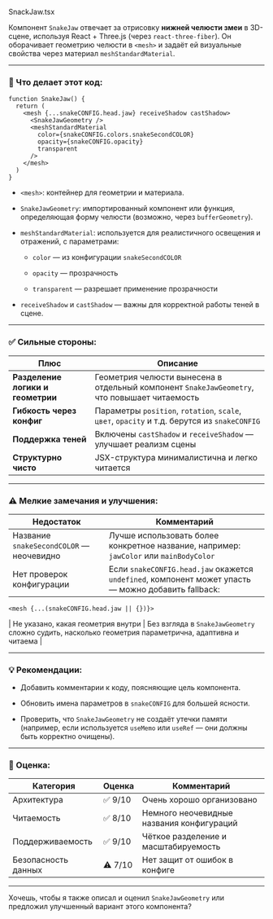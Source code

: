 SnackJaw.tsx

Компонент `SnakeJaw` отвечает за отрисовку **нижней челюсти змеи** в 3D-сцене, используя React + Three.js (через `react-three-fiber`). Он оборачивает геометрию челюсти в `<mesh>` и задаёт ей визуальные свойства через материал `meshStandardMaterial`.

---

### 📘 Что делает этот код:

```tsx
function SnakeJaw() {
  return (
    <mesh {...snakeCONFIG.head.jaw} receiveShadow castShadow>
      <SnakeJawGeometry />
      <meshStandardMaterial
        color={snakeCONFIG.colors.snakeSecondCOLOR}
        opacity={snakeCONFIG.opacity}
        transparent
      />
    </mesh>
  )
}
```

- `<mesh>`: контейнер для геометрии и материала.
    
- `SnakeJawGeometry`: импортированный компонент или функция, определяющая форму челюсти (возможно, через `bufferGeometry`).
    
- `meshStandardMaterial`: используется для реалистичного освещения и отражений, с параметрами:
    
    - `color` — из конфигурации `snakeSecondCOLOR`
        
    - `opacity` — прозрачность
        
    - `transparent` — разрешает применение прозрачности
        
- `receiveShadow` и `castShadow` — важны для корректной работы теней в сцене.
    

---

### ✅ Сильные стороны:

|Плюс|Описание|
|---|---|
|**Разделение логики и геометрии**|Геометрия челюсти вынесена в отдельный компонент `SnakeJawGeometry`, что повышает читаемость|
|**Гибкость через конфиг**|Параметры `position`, `rotation`, `scale`, `цвет`, `opacity` и т.д. берутся из `snakeCONFIG`|
|**Поддержка теней**|Включены `castShadow` и `receiveShadow` — улучшает реализм сцены|
|**Структурно чисто**|JSX-структура минималистична и легко читается|

---

### ⚠️ Мелкие замечания и улучшения:

|Недостаток|Комментарий|
|---|---|
|Название `snakeSecondCOLOR` — неочевидно|Лучше использовать более конкретное название, например: `jawColor` или `mainBodyColor`|
|Нет проверок конфигурации|Если `snakeCONFIG.head.jaw` окажется `undefined`, компонент может упасть — можно добавить fallback:|

```tsx
<mesh {...(snakeCONFIG.head.jaw || {})}>
```

| Не указано, какая геометрия внутри | Без взгляда в `SnakeJawGeometry` сложно судить, насколько геометрия параметрична, адаптивна и читаема |

---

### 💡 Рекомендации:

- Добавить комментарии к коду, поясняющие цель компонента.
    
- Обновить имена параметров в `snakeCONFIG` для большей ясности.
    
- Проверить, что `SnakeJawGeometry` не создаёт утечки памяти (например, если используется `useMemo` или `useRef` — они должны быть корректно очищены).
    

---

### 🧠 Оценка:

|Категория|Оценка|Комментарий|
|---|---|---|
|Архитектура|✅ 9/10|Очень хорошо организовано|
|Читаемость|✅ 8/10|Немного неочевидные названия конфигураций|
|Поддерживаемость|✅ 9/10|Чёткое разделение и масштабируемость|
|Безопасность данных|⚠️ 7/10|Нет защит от ошибок в конфиге|

---

Хочешь, чтобы я также описал и оценил `SnakeJawGeometry` или предложил улучшенный вариант этого компонента?